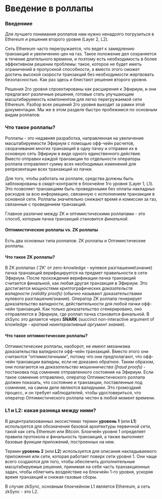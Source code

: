 # Введение в роллапы

### Введениие <a href="#introduction" id="introduction"></a>

Для лучшего понимания роллапов нам нужно ненадолго погрузиться в Ethereum и решения второго уровня (Layer 2, L2).

Сеть Ethereum часто перегружается, что ведет к замедлению транзакций и увеличению цен на газ. Такое положение дел сохраняется в течение длительного времени, и поэтому есть необходимость в более эффективном решении проблемы: такое, которое не будет иметь ограничений в пропускной способности, а вместо этого сможет достичь высокой скорости транзакций без необходимости жертвовать безопасностью. Как раз здесь и блистают решения второго уровня.

Решения 2го уровня спроектированы как расширения к Эфириум, и они предлагают различные решения, готовые стать улучшающим масштибируемость компонентом для легко перегружаемой сети Ethereum. Разбор всех решений 2го уровня выходит за рамки этой документации. Мы же в этом разделе быстро пробежимся по основным видам роллапов.

### Что такое роллапы? <a href="#what-are-rollups" id="what-are-rollups"></a>

Роллапы - это недавняя разработка, направленная на увеличение масштабируемости Эфириум с помощью офф-чейн расчетов, сворачивания многих транзакций в одну пачку и отправки их в основную сеть Эфириум в виде одного единственного действия. Вместо отправки каждой транзакции по отдельности операторы роллапа отправляют сумму всех необходимых изменений для репрезентации всех транзакций из пачки.

Для того, чтобы работать на роллапе, средства должны быть заблокированы в смарт-контракте в блокчейне 1го уровня (Layer 1, L1). Это позволяет транзакциям быть проведенными без оплаты накладных расходов за всю информацию, связанную с исполнением транзакции в основной сети. Роллапы значительно снижают время и комиссии за газ, связанные с проведением транзакций.

Главное различие между ZK и оптимистическими роллапами - это способ, которым пачка транзакций становится _финальной_.

#### Оптимистические роллапы vs. ZK роллапы <a href="#optimistic-rollups-versus-zk-rollups" id="optimistic-rollups-versus-zk-rollups"></a>

Есть два основных типа роллапов: ZK роллапы и Оптимистические роллапы.

#### Что такое ZK роллапы? <a href="#what-are-zk-rollups" id="what-are-zk-rollups"></a>

В ZK роллапах ('ZK' от zero-knowledge - нулевое разглашение\знание) пачка транзакций верифицируется на предмет правильности в сети Эфириум. После прохождения верификации пачка транзакций считается финальной, как любая другая транзакция в Эфириум. Это достигается мощностями криптографических _доказательств валидности (validity proofs)_ (обычно называют доказательствами нулевого разглашения/знания). Оператор ZK роллапа генерирует доказательство валидности, действительности для любой пачки офф-чейн транзакций. Как только доказательство сгенерировано, оно отправляется в Эфириум, где роллап пачка становится финальной. В zkSync это делается через **SNARK** (succinct non-interactive argument of knowledge - _краткий неинтерактивный аргумент знания_).

#### Что такое оптимистические роллапы? <a href="#what-are-optimistic-rollups" id="what-are-optimistic-rollups"></a>

Оптимистические роллапы, наоборот, не имеют механизма доказательства валидности офф-чейн транзакций. Вместо этого они считаются "оптимистичными", потому что они предполагают, что офф-чейн транзакции валидны, если не доказано обратное. Таким образом, они полагаются на _доказательство мошенничества (fraud proofs) -_ постановка под сомнение отправленного состояния на Эфириум. Если такое сомнение отправлено, оператор Оптимистического роллапа должен показать, что состояние и транзакции, поставленные под сомнение, на самом деле являются валидными. Это громоздкий процесс, и он требует наблюдателей, чтобы удостовериться, что оператор Оптимистического роллапа честен в любой момент времени.

### L1 и L2: какая разница между ними? <a href="#l1-and-l2-what-s-the-difference" id="l1-and-l2-what-s-the-difference"></a>

В децентрализованных экосистемах термин **уровень 1** (или **L1**) используется для обозначения базовой архитектуры первичной сети, такой как сеть Ethereum или Bitcoin. Блокчейн уровня 1 определяет правила протокола и финальность транзакций, а также выполняет базовые функции приложений, построенных на нем.

Термин **уровень 2** (или **L2**) используется для описания накладываемого приложения или сети, которая работает поверх сети уровня 1. Они чаще всего создаются для того, чтобы обеспечить дополнительные масштабируемые решения, принимая на себя часть транзакционных задач, чтобы облегчить воздействие на блокчейн 1-го уровня, ускоряя время транзакций и снижая газовые сборы.

В случае zkSync, основным блокчейном L1 является Ethereum, а сеть zkSync - это L2.
